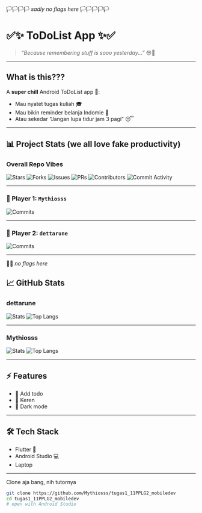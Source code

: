 🏳️🏳️🏳️🏳️ *sadly no flags here*  🏳️🏳️🏳️🏳️🏳️

# ✅✨ ToDoList App ✨✅

> *“Because remembering stuff is sooo yesterday...”* 😎📱

---

##  What is this???
A **super chill** Android ToDoList app 🚀:
- Mau nyatet tugas kuliah 🎓
- Mau bikin reminder belanja Indomie 🍜
- Atau sekedar “Jangan lupa tidur jam 3 pagi” 😴

---

## 📊 Project Stats (we all love fake productivity)

###  Overall Repo Vibes
![Stars](https://img.shields.io/github/stars/Mythiosss/tugas1_11PPLG2_mobiledev?style=for-the-badge&color=ff69b4&logo=github)
![Forks](https://img.shields.io/github/forks/Mythiosss/tugas1_11PPLG2_mobiledev?style=for-the-badge&color=blueviolet&logo=github)
![Issues](https://img.shields.io/github/issues/Mythiosss/tugas1_11PPLG2_mobiledev?style=for-the-badge&color=yellow&logo=github)
![PRs](https://img.shields.io/github/issues-pr/Mythiosss/tugas1_11PPLG2_mobiledev?style=for-the-badge&color=orange&logo=github)
![Contributors](https://img.shields.io/github/contributors/Mythiosss/tugas1_11PPLG2_mobiledev?style=for-the-badge&color=green&logo=github)
![Commit Activity](https://img.shields.io/github/commit-activity/m/Mythiosss/tugas1_11PPLG2_mobiledev?style=for-the-badge&color=red&logo=github)

---

### 👾 Player 1: `Mythiosss`
![Commits](https://badgen.net/github/commits/Mythiosss/tugas1_11PPLG2_mobiledev?icon=github&label=commits%20by%20Mythiosss)

---

### 🦖 Player 2: `dettarune`
![Commits](https://badgen.net/github/commits/Mythiosss/tugas1_11PPLG2_mobiledev?icon=github&label=commits%20by%20dettarune)

---

🧑‍💻 *no flags here*  


## 📈 GitHub Stats 

###  dettarune
![Stats](https://github-readme-stats.vercel.app/api?username=dettarune&show_icons=true&theme=radical)
![Top Langs](https://github-readme-stats.vercel.app/api/top-langs/?username=dettarune&layout=compact&theme=radical)

---

###  Mythiosss
![Stats](https://github-readme-stats.vercel.app/api?username=Mythiosss&show_icons=true&theme=radical)
![Top Langs](https://github-readme-stats.vercel.app/api/top-langs/?username=Mythiosss&layout=compact&theme=radical)

---

## ⚡ Features
- 📝 Add todo
- 🎨 Keren
- 🌙 Dark mode 

---

## 🛠️ Tech Stack
- Flutter 🧡
- Android Studio 💻
- Laptop

---
Clone aja bang, nih tutornya
```bash
git clone https://github.com/Mythiosss/tugas1_11PPLG2_mobiledev
cd tugas1_11PPLG2_mobiledev
# open with Android Studio
